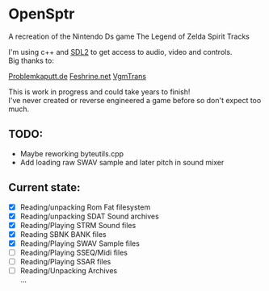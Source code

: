 # OpenSptr
A recreation of the Nintendo Ds game The Legend of Zelda Spirit Tracks <br>

I'm using c++ and [SDL2](https://github.com/libsdl-org/SDL) to get access to audio, video and controls. <br>
Big thanks to: <br>

<a href="https://problemkaputt.de/gbatek.htm" target="_blank">Problemkaputt.de</a>
<a href="https://www.feshrine.net/hacking/doc/nds-sdat.html" target="_blank">Feshrine.net</a>
<a href="https://github.com/vgmtrans/vgmtrans" target="_blank">VgmTrans</a>

This is work in progress and could take years to finish! <br>
I've never created or reverse engineered a game before so don't expect too much. <br>

## TODO: <br>
- Maybe reworking byteutils.cpp
- Add loading raw SWAV sample and later pitch in sound mixer 

## Current state: <br>

- [x] Reading/unpacking Rom Fat filesystem
- [x] Reading/unpacking SDAT Sound archives
- [x] Reading/Playing   STRM Sound files
- [x] Reading           SBNK BANK files
- [x] Reading/Playing   SWAV Sample files
- [ ] Reading/Playing   SSEQ/Midi files
- [ ] Reading/Playing   SSAR files
- [ ] Reading/Unpacking Archives <br>
...
